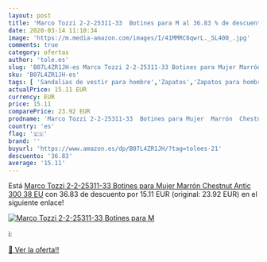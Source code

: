 ```yaml
---
layout: post
title: 'Marco Tozzi 2-2-25311-33  Botines para M al 36.83 % de descuento'
date: 2020-03-14 11:10:34
image: 'https://m.media-amazon.com/images/I/41MMRC6qwrL._SL400_.jpg'
comments: true
category: ofertas
author: 'tole.es'
slug: 'B07L4ZR1JH-es Marco Tozzi 2-2-25311-33 Botines para Mujer Marrón...'
sku: 'B07L4ZR1JH-es'
tags: [ 'Sandalias de vestir para hombre','Zapatos','Zapatos para hombre','Zapatos y complementos','botines', ]
actualPrice: 15.11 EUR
currency: EUR
price: 15.11
comparePrice: 23.92 EUR
prodname: 'Marco Tozzi 2-2-25311-33  Botines para Mujer  Marrón  Chestnut Antic 300   38 EU'
country: 'es'
flag: '🇪🇸'
brand: ''
buyurl: 'https://www.amazon.es/dp/B07L4ZR1JH/?tag=tolees-21'
descuento: '36.83'
average: '15.11'
---
```


Está [Marco Tozzi 2-2-25311-33  Botines para Mujer  Marrón  Chestnut Antic 300   38 EU](https://www.amazon.es/dp/B07L4ZR1JH/?tag=tolees-21) con 36.83 de descuento por 15.11 EUR (original: 23.92 EUR) en el siguiente enlace!

[![Marco Tozzi 2-2-25311-33  Botines para M](https://m.media-amazon.com/images/I/41MMRC6qwrL._SL400_.jpg)](https://www.amazon.es/dp/B07L4ZR1JH/?tag=tolees-21)

ℹ️:


[🛒 Ver la oferta!!](https://www.amazon.es/dp/B07L4ZR1JH/?tag=tolees-21)
